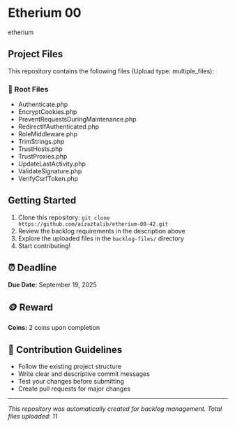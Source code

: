 # Etherium 00

etherium

## Project Files

This repository contains the following files (Upload type: multiple_files):

### 📄 Root Files
- Authenticate.php
- EncryptCookies.php
- PreventRequestsDuringMaintenance.php
- RedirectIfAuthenticated.php
- RoleMiddleware.php
- TrimStrings.php
- TrustHosts.php
- TrustProxies.php
- UpdateLastActivity.php
- ValidateSignature.php
- VerifyCsrfToken.php

## Getting Started

1. Clone this repository: `git clone https://github.com/aizaztalib/etherium-00-42.git`
2. Review the backlog requirements in the description above
3. Explore the uploaded files in the `backlog-files/` directory
4. Start contributing!

## ⏰ Deadline

**Due Date:** September 19, 2025

## 🪙 Reward

**Coins:** 2 coins upon completion

## 🤝 Contribution Guidelines

- Follow the existing project structure
- Write clear and descriptive commit messages
- Test your changes before submitting
- Create pull requests for major changes

---

*This repository was automatically created for backlog management. Total files uploaded: 11*
